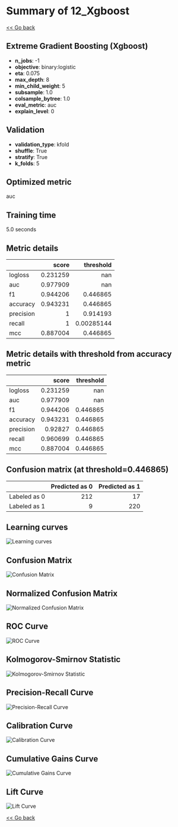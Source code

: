 # Summary of 12_Xgboost

[<< Go back](../README.md)


## Extreme Gradient Boosting (Xgboost)
- **n_jobs**: -1
- **objective**: binary:logistic
- **eta**: 0.075
- **max_depth**: 8
- **min_child_weight**: 5
- **subsample**: 1.0
- **colsample_bytree**: 1.0
- **eval_metric**: auc
- **explain_level**: 0

## Validation
 - **validation_type**: kfold
 - **shuffle**: True
 - **stratify**: True
 - **k_folds**: 5

## Optimized metric
auc

## Training time

5.0 seconds

## Metric details
|           |    score |    threshold |
|:----------|---------:|-------------:|
| logloss   | 0.231259 | nan          |
| auc       | 0.977909 | nan          |
| f1        | 0.944206 |   0.446865   |
| accuracy  | 0.943231 |   0.446865   |
| precision | 1        |   0.914193   |
| recall    | 1        |   0.00285144 |
| mcc       | 0.887004 |   0.446865   |


## Metric details with threshold from accuracy metric
|           |    score |   threshold |
|:----------|---------:|------------:|
| logloss   | 0.231259 |  nan        |
| auc       | 0.977909 |  nan        |
| f1        | 0.944206 |    0.446865 |
| accuracy  | 0.943231 |    0.446865 |
| precision | 0.92827  |    0.446865 |
| recall    | 0.960699 |    0.446865 |
| mcc       | 0.887004 |    0.446865 |


## Confusion matrix (at threshold=0.446865)
|              |   Predicted as 0 |   Predicted as 1 |
|:-------------|-----------------:|-----------------:|
| Labeled as 0 |              212 |               17 |
| Labeled as 1 |                9 |              220 |

## Learning curves
![Learning curves](learning_curves.png)
## Confusion Matrix

![Confusion Matrix](confusion_matrix.png)


## Normalized Confusion Matrix

![Normalized Confusion Matrix](confusion_matrix_normalized.png)


## ROC Curve

![ROC Curve](roc_curve.png)


## Kolmogorov-Smirnov Statistic

![Kolmogorov-Smirnov Statistic](ks_statistic.png)


## Precision-Recall Curve

![Precision-Recall Curve](precision_recall_curve.png)


## Calibration Curve

![Calibration Curve](calibration_curve_curve.png)


## Cumulative Gains Curve

![Cumulative Gains Curve](cumulative_gains_curve.png)


## Lift Curve

![Lift Curve](lift_curve.png)



[<< Go back](../README.md)
